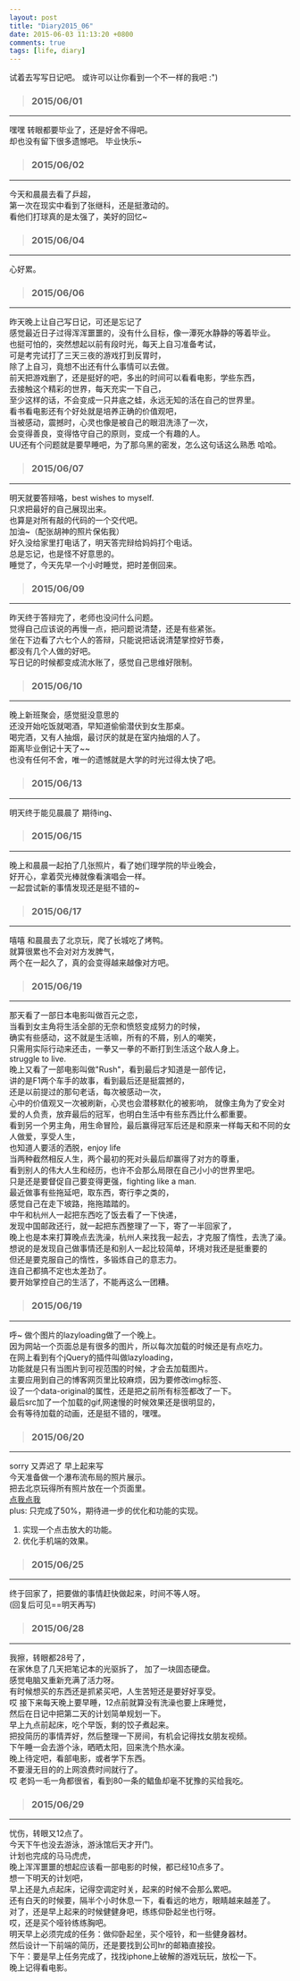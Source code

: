 ```yaml
---
layout: post
title: "Diary2015_06"
date: 2015-06-03 11:13:20 +0800
comments: true
tags: [life, diary]
---
```


试着去写写日记吧。 或许可以让你看到一个不一样的我吧 :")  
<!--more-->
   

>### 2015/06/01 ###
----------
嘿嘿 转眼都要毕业了，还是好舍不得吧。    
却也没有留下很多遗憾吧。 毕业快乐~   
<img class="lazy" 
 data-original="/images/blog\150601_diary/graduate.JPG" >     


>### 2015/06/02 ###
----------
今天和晨晨去看了乒超，    
第一次在现实中看到了张继科，还是挺激动的。    
看他们打球真的是太强了，美好的回忆~      
<img class="lazy" 
data-original="/images/blog\150601_diary/pingpang.JPG">   
   

>### 2015/06/04 ###
----------
心好累。   
   

>### 2015/06/06 ###
----------
昨天晚上让自己写日记，可还是忘记了     
感觉最近日子过得浑浑噩噩的，没有什么目标，像一潭死水静静的等着毕业。    
也挺可怕的，突然想起以前有段时光，每天上自习准备考试，    
可是考完试打了三天三夜的游戏打到反胃时，    
除了上自习，竟想不出还有什么事情可以去做。    
前天把游戏删了，还是挺好的吧，多出的时间可以看看电影，学些东西，   
去接触这个精彩的世界，每天充实一下自己，    
至少这样的话，不会变成一只井底之蛙，永远无知的活在自己的世界里。    
看书看电影还有个好处就是培养正确的价值观吧，    
当被感动，震撼时，心灵也像是被自己的眼泪洗涤了一次，    
会变得善良，变得恪守自己的原则，变成一个有趣的人。     
UU还有个问题就是要早睡吧，为了那乌黑的密发，怎么这句话这么熟悉 哈哈。
   

>### 2015/06/07 ###
----------
明天就要答辩咯，best wishes to myself.    
只求把最好的自己展现出来。    
也算是对所有敲的代码的一个交代吧。     
加油~（配张胡神的照片保佑我）    
好久没给家里打电话了，明天答完辩给妈妈打个电话。   
总是忘记，也是怪不好意思的。   
睡觉了，今天先早一个小时睡觉，把时差倒回来。     
<img class="lazy" 
data-original="/images/blog\150601_diary/kfc.JPG">  
   

>### 2015/06/09 ###
----------
昨天终于答辩完了，老师也没问什么问题。    
觉得自己应该说的再慢一点，把问题说清楚，还是有些紧张。      
坐在下边看了六七个人的答辩，只能说把话说清楚掌控好节奏，    
都没有几个人做的好吧。    
写日记的时候都变成流水账了，感觉自己思维好限制。    
<img class="lazy" 
data-original="/images/blog\150601_diary/ppt.jpg">  
   

>### 2015/06/10 ###
----------
晚上新班聚会，感觉挺没意思的    
还没开始吃饭就喝酒，早知道偷偷潜伏到女生那桌。    
喝完酒，又有人抽烟，最讨厌的就是在室内抽烟的人了。    
距离毕业倒记十天了~~     
也没有任何不舍，唯一的遗憾就是大学的时光过得太快了吧。    
   

>### 2015/06/13 ###
----------
明天终于能见晨晨了 期待ing、    
   

>### 2015/06/15 ###
----------
晚上和晨晨一起拍了几张照片，看了她们理学院的毕业晚会，    
好开心，拿着荧光棒就像看演唱会一样。    
一起尝试新的事情发现还是挺不错的~    
<img class="lazy" 
data-original="/images/blog\150601_diary/face.JPG">  
   

>### 2015/06/17 ###
----------
嘻嘻 和晨晨去了北京玩，爬了长城吃了烤鸭。    
就算很累也不会对对方发脾气，    
两个在一起久了，真的会变得越来越像对方吧。  
<img class="lazy" 
data-original="/images/blog\150601_diary/520.JPG">  
   

>### 2015/06/19 ###
----------
那天看了一部日本电影叫做百元之恋，    
当看到女主角将生活全部的无奈和愤怒变成努力的时候，    
确实有些感动，这不就是生活嘛，所有的不屑，别人的嘲笑，    
只需用实际行动来还击，一拳又一拳的不断打到生活这个敌人身上。    
struggle to live.     
晚上又看了一部电影叫做"Rush"，看到最后才知道是一部传记，    
讲的是F1两个车手的故事，看到最后还是挺震撼的，    
还是以前提过的那句老话，每次被感动一次，    
心中的价值观又一次被刷新，心灵也会潜移默化的被影响，
就像主角为了安全对爱的人负责，放弃最后的冠军，也明白生活中有些东西比什么都重要。    
看到另一个男主角，用生命冒险，最后赢得冠军后还是和原来一样每天和不同的女人做爱，享受人生，    
也知道人要活的洒脱，enjoy life    
当两种截然相反人生，两个最初的死对头最后却赢得了对方的尊重，    
看到别人的伟大人生和经历，也许不会那么局限在自己小小的世界里吧。    
只是还是要督促自己要变得更强，fighting like a man.   
最近做事有些拖延吧，取东西，寄行李之类的，  
感觉自己在走下坡路，拖拖踏踏的。    
中午和杭州人一起把东西吃了饭去看了一下快递，    
发现中国邮政还行，就一起把东西整理了一下，寄了一半回家了，    
晚上也是本来打算晚点去洗澡，杭州人来找我一起去，才克服了惰性，去洗了澡。    
想说的是发现自己做事情还是和别人一起比较简单，环境对我还是挺重要的       
但还是要克服自己的惰性，多锻炼自己的意志力。   
连自己都搞不定也太差劲了。     
要开始掌控自己的生活了，不能再这么一团糟。             
<img class="lazy" 
data-original="/images/blog\150601_diary/man.JPG">  
  

>### 2015/06/19 ###
----------
呼~ 做个图片的lazyloading做了一个晚上。    
因为网站一个页面总是有很多的图片，所以每次加载的时候还是有点吃力。     
在网上看到有个jQuery的插件叫做lazyloading，    
功能就是只有当图片到可视范围的时候，才会去加载图片。    
主要应用到自己的博客网页里比较麻烦，因为要修改img标签、     
设了一个data-original的属性，还是把之前所有标签都改了一下。    
最后src加了一个加载的gif,网速慢的时候效果还是很明显的，    
会有等待加载的动画，还是挺不错的，嘿嘿。     


>### 2015/06/20 ###
----------
sorry 又弄迟了 早上起来写    
今天准备做一个瀑布流布局的照片展示。    
把去北京玩得所有照片放在一个页面里。    
[点我点我](http://changchen.me/love\beijin\album\mobile.html)      
plus: 只完成了50%，期待进一步的优化和功能的实现。     
1. 实现一个点击放大的功能。    
2. 优化手机端的效果。
   

>### 2015/06/25 ###
----------
终于回家了，把要做的事情赶快做起来，时间不等人呀。    
(回复后可见==明天再写)
  

>### 2015/06/28 ###
----------
我擦，转眼都28号了，    
在家休息了几天把笔记本的光驱拆了， 加了一块固态硬盘。    
感觉电脑又重新充满了活力呀。     
有时候想买的东西还是抓紧买吧，人生苦短还是要好好享受。     
哎 接下来每天晚上要早睡，12点前就算没有洗澡也要上床睡觉，    
然后在日记中把第二天的计划简单规划一下。     
早上九点前起床，吃个早饭，剩的饺子煮起来。   
把投简历的事情弄好，然后整理一下房间，有机会记得找女朋友视频。    
下午睡一会去游个泳，晒晒太阳，回来洗个热水澡。    
晚上待定吧，看部电影，或者学下东西。     
不要漫无目的的上网浪费时间就行了。    
哎 老妈一毛一角都很省，看到80一条的鲳鱼却毫不犹豫的买给我吃。    
<img class="lazy" 
data-original="/images/blog\150601_diary/fish.JPG">   
  

>### 2015/06/29 ###
----------
忧伤，转眼又12点了。    
今天下午也没去游泳，游泳馆后天才开门。    
计划也完成的马马虎虎，   
晚上浑浑噩噩的想起应该看一部电影的时候，都已经10点多了。    
想一下明天的计划吧，    
早上还是九点起床，记得空调定时关，起来的时候不会那么累吧。    
还有白天的时候要，隔半个小时休息一下，看看远的地方，眼睛越来越差了。    
对了，还是早上起来的时候健健身吧，练练仰卧起坐也行呀。     
哎，还是买个哑铃练练胸吧。    
明天早上必须完成的任务：做仰卧起坐，买个哑铃，和一些健身器材。   
然后设计一下前端的简历，还是要找到公司hr的邮箱直接投。        
下午：要是早上任务完成了，找找iphone上破解的游戏玩玩，放松一下。       
晚上记得看电影。    
  
